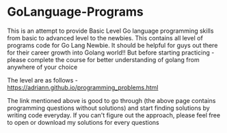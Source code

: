 # GoLanguage-Programs
This is an attempt to provide Basic Level Go language programming skills from basic to advanced level to the newbies. This contains all level of programs code for Go Lang Newbie. It should be helpful for guys out there for their career growth into Golang world!! But before starting practicing - please complete the course for better understanding of golang from anywhere of your choice

The level are as follows - https://adriann.github.io/programming_problems.html

The link mentioned above is good to go through (the above page contains programming questions without solutions) and start finding solutions by writing code everyday. If you can't figure out the approach, please feel free to open or download my solutions for every questions
